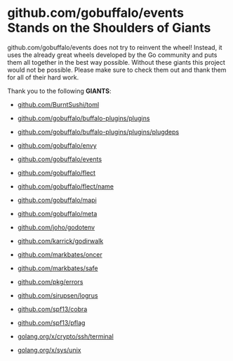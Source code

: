 # github.com/gobuffalo/events Stands on the Shoulders of Giants

github.com/gobuffalo/events does not try to reinvent the wheel! Instead, it uses the already great wheels developed by the Go community and puts them all together in the best way possible. Without these giants this project would not be possible. Please make sure to check them out and thank them for all of their hard work.

Thank you to the following **GIANTS**:


* [github.com/BurntSushi/toml](https://godoc.org/github.com/BurntSushi/toml)

* [github.com/gobuffalo/buffalo-plugins/plugins](https://godoc.org/github.com/gobuffalo/buffalo-plugins/plugins)

* [github.com/gobuffalo/buffalo-plugins/plugins/plugdeps](https://godoc.org/github.com/gobuffalo/buffalo-plugins/plugins/plugdeps)

* [github.com/gobuffalo/envy](https://godoc.org/github.com/gobuffalo/envy)

* [github.com/gobuffalo/events](https://godoc.org/github.com/gobuffalo/events)

* [github.com/gobuffalo/flect](https://godoc.org/github.com/gobuffalo/flect)

* [github.com/gobuffalo/flect/name](https://godoc.org/github.com/gobuffalo/flect/name)

* [github.com/gobuffalo/mapi](https://godoc.org/github.com/gobuffalo/mapi)

* [github.com/gobuffalo/meta](https://godoc.org/github.com/gobuffalo/meta)

* [github.com/joho/godotenv](https://godoc.org/github.com/joho/godotenv)

* [github.com/karrick/godirwalk](https://godoc.org/github.com/karrick/godirwalk)

* [github.com/markbates/oncer](https://godoc.org/github.com/markbates/oncer)

* [github.com/markbates/safe](https://godoc.org/github.com/markbates/safe)

* [github.com/pkg/errors](https://godoc.org/github.com/pkg/errors)

* [github.com/sirupsen/logrus](https://godoc.org/github.com/sirupsen/logrus)

* [github.com/spf13/cobra](https://godoc.org/github.com/spf13/cobra)

* [github.com/spf13/pflag](https://godoc.org/github.com/spf13/pflag)

* [golang.org/x/crypto/ssh/terminal](https://godoc.org/golang.org/x/crypto/ssh/terminal)

* [golang.org/x/sys/unix](https://godoc.org/golang.org/x/sys/unix)
